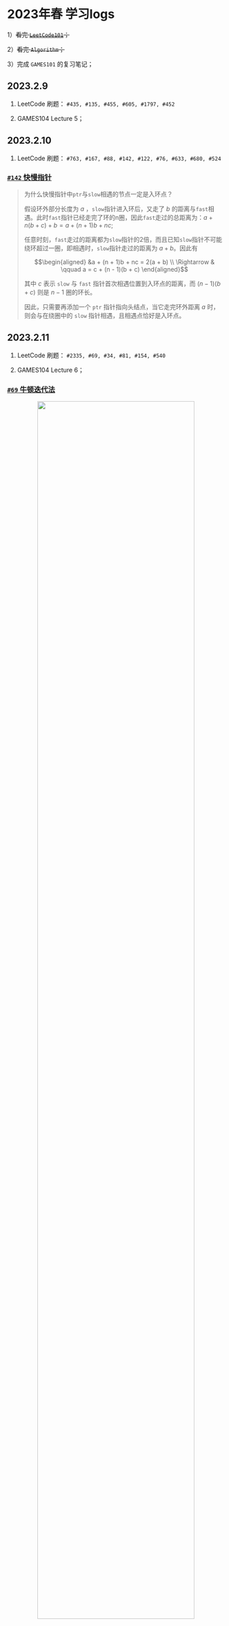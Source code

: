 # 2023年春 学习logs

1）~~看完 [`LeetCode101`](https://github.com/changgyhub/leetcode_101)；~~

2）~~看完 `Algorithm`；~~

3）完成 `GAMES101` 的复习笔记；

## 2023.2.9

1) LeetCode 刷题：
`#435, #135, #455, #605, #1797, #452`

2) GAMES104 Lecture 5；

## 2023.2.10

1) LeetCode 刷题：
`#763, #167, #88, #142, #122, #76, #633, #680, #524`

### [`#142` 快慢指针](https://leetcode.cn/problems/linked-list-cycle-ii/)

> 为什么快慢指针中`ptr`与`slow`相遇的节点一定是入环点？
>
> 假设环外部分长度为 $a$ ，`slow`指针进入环后，又走了 $b$ 的距离与`fast`相遇。此时`fast`指针已经走完了环的n圈，因此`fast`走过的总距离为：$a + n(b + c) + b = a + (n + 1)b + n c$;
>
> 任意时刻，`fast`走过的距离都为`slow`指针的2倍，而且已知`slow`指针不可能绕环超过一圈，即相遇时，`slow`指针走过的距离为 $a + b$。因此有
>
> $$\begin{aligned} &a + (n + 1)b + nc = 2(a + b) \\ \Rightarrow & \qquad a = c + (n - 1)(b + c) \end{aligned}$$
>
>其中 $c$ 表示 `slow` 与 `fast` 指针首次相遇位置到入环点的距离，而 $(n - 1)(b + c)$ 则是 $n - 1$ 圈的环长。
>
>因此，只需要再添加一个 `ptr` 指针指向头结点，当它走完环外距离 $a$ 时，则会与在绕圈中的 `slow` 指针相遇，且相遇点恰好是入环点。

## 2023.2.11

1) LeetCode 刷题：
`#2335, #69, #34, #81, #154, #540`

2) GAMES104 Lecture 6；

### [`#69` 牛顿迭代法](https://leetcode.cn/problems/sqrtx/)

<div align="center">
 <img src="Figure/牛顿迭代法.png" width = "85%" >
</div>

> 我们选择 $x_0 = C$ 作为初始值。
>
>在每一步迭代中，我们通过当前的交点 $x_i$，找到函数图像上的点 $(x_i, x^2_i - C)$，作为一条斜率为 $f(x_i) = 2x_i$ 的直线，直线的方程为：
>$$\begin{aligned}y &= 2x_i(x - x_i) + x^2_i - C \\ &= 2x_ix - (x^2_i + C) \end{aligned}$$
>与横轴的交点为方程 $2x_ix - (x^2_i + C)$ 的解，即为新的迭代结果 $x_(x+1)$:
>$$x_{i+1} = \cfrac{1}{2}(x_i + \cfrac{C}{x_i})$$
>在进行 $k$ 次迭代后，$x_k$的值与真实的零点 $\sqrt{C}$ 足够接近，即可作为答案。

### 二分查找

> 二分查找通常分为 **左闭右开** 和 **左闭右闭** 两种写法.

左闭右开中，循环的区间为 $[left, right)$，所以有 `left = mid + 1` 和 `right = mid`。主循环判断条件为 $left < right$。

左闭右闭时，循环的区间为 $[left, right]$，所以有 `left = mid + 1` 和 `right = mid - 1`。主循环判断条件为 $left \leq right$。

在刷题时，应当思考如果最后区间只剩下少量的数，自己的写法是否会陷入死循环，如果某种写法无法跳出死循环，则考虑尝试另一种写法。

## 2023.2.12

1) LeetCode 刷题：
`#1138, #215, #347, #75, #451, #695, #547`

2) GAMES104 Lecture 7；

### DFS 和 BFS

用栈实现的深度优先搜索和用队列实现的广度优先搜索在写法上并没有太大差异，因此使用哪一种搜索方式需要根据实际的功能需求来判断。

## 2023.2.13

1) LeetCode 刷题：
`#1234, #417, #46, #77, #79, #257, #51, #934`

## 2023.2.14

1) LeetCode 刷题：
`#126, #130, #1124, #70, #198, #413, #64, #542`

## 2023.2.15

1) LeetCode 刷题：
`#1250, #221, #279, #91, #139, #300, #1, #1143, #967`

### [`#1250` 「裴蜀定理」](https://leetcode.cn/problems/check-if-it-is-a-good-array/)

> 对于不全为零的任意整数 $a$ 和 $b$，记 $g = gcd(a, b)$，其中 $gcd(a, b)$ 为  $a$ 和 $b$ 的最大公约数，则对于任意整数 $x$ 和 $y$ 都满足 $a \times x + b \times y$ 是 $g$ 的倍数，特别的，存在整数 $x$ 和 $y$ 满足 $a \times x + b \times y = g$。

### [`#279` 四平方和定理](https://leetcode.cn/problems/perfect-squares/)

> 四平方和定理证明了任意一个正整数都可以被表示为至多四个正整数的平方和。
>
> 同时四平方和定理包含了一个更强的结论：当且仅当 $n \neq 4^k \times (8m + 7)$ 时，$n$ 可以被表示为至多三个正整数的平方和。因此，当 $n = 4^k \times (8m + 7)$ 时,$n$ 只能被表示为四个正整数的平方和。此时我们可以直接返回 4。

当 $n \neq 4^k \times (8m + 7)$时，我们需要判断到底多少个完全平方数能够表示 $n$，我们知道答案只会是 $1, 2, 3$ 中的一个：

- 答案为1时，则必有 $n$ 为完全平方数；
- 答案为2时，则有 $n = a^2 + b^2$，我们只需要枚举所有的 $a (1 \leq a \leq \sqrt{n})$，判断 $n - a^2$ 是否为完全平方数即可；
- 答案为3时， 我们只需要检查答案为 $1$ 或 $2$ 的两种情况，即可利用排除法确定答案。

## 2023.2.16

1) LeetCode 刷题：
`#2341, #416, #474, #322, #72, #650, #10, #121`

## 2023.2.17

1) LeetCode 刷题：
`#1139, #123, #188`

2) algorithm 2-3 tree

## 2023.2.18

1) LeetCode 刷题：
`#1237, #309, #714, #213`

## 2023.2.19

NULL

## 2023.2.20

1) LeetCode 刷题：
`#2347, #53, #343, #583, #646, #376, #494, #241`

## 2023.2.21

1) LeetCode 刷题：
`#1326, #932, #312, #204, #504, #172, #415, #326, #39`

### 公倍数与公因数

> 利用 **辗转相除法** 可以很方便地求得两个数的最大公因数（greatest common divisor, gcd）；
> 将两个数相乘再除以最大公因数即可得到最小公倍数（least common multiple, lcm）。

```c
    int gcd(int a, int b) {
        return b == 0 ? a : gcd(b, a % b);
    }

    int lcm(int a, int b) {
        return a * b / gcd(a, b);
    }
```

> 进一步地，我们也可以通过扩展欧几里得算法（extend gcd）在求得 $a$ 和 $b$ 最大公因数的同时，也得到它们的系数 $x$ 和 $y$，从而使得 $ax + by = gcd(a, b)$，这组系数同样适用于[裴蜀定理](#1250-裴蜀定理)。

```cpp
    int xGCD(int a, int b, int& x, int& y) {
        if (!b) {
            x = 1, y = 2;
            return a;
        }
        int x1, y1;
        int gcd = xGCD(b, a % b, x1, y1);
        x = x1, y = x1 - (a / b) * y1;
        return gcd;
    }
```

### [`#204` 埃氏筛法](https://leetcode.cn/problems/count-primes/)

> 埃拉托斯特尼筛法（Sieve of Eratosthenes, 简称埃氏筛法）是非常常用的，判断一个整数是否是质数的方法。
> 其原理也十分易懂：从 $1$ 到 $n$ 遍历，假设当前遍历到 $m$ ,则把所有小于 $n$ 的，且是 $m$ 的倍数的整数标为合数；遍历完成后，没有被标为合数的数字即为质数。

这里还可以继续优化，对于一个质数 $x$，如果从 $2x$ 标记其实是冗余的，应该直接从 $x\times x$ 开始标记，因为 $2x, 3x, ...$ 这些数一定在 $x$ 之前就被其他数的倍数标记过了。

同时还有 **偶数一定不是质数**，**最小质因子一定小于等于开方数** 等优化方法。

## 2023.2.22

1) LeetCode 刷题：
`#1140, #384, #528, #382, #168, #67, #238, #169, #131`

### [`#384` Fisher-Yates 洗牌算法](https://leetcode.cn/problems/shuffle-an-array/)

> Fisher-Yates 洗牌算法，原理是通过随机交换位置来实现随机打乱，有正向和反向两种写法，且实现非常方便。时间复杂度为 $O(n)$;

具体的，实现算法如下：

- 设待原地打乱的数组 $nums$。
- 循环 $n$ 次，在第 $i$ 次循环中 $(0 \leq i \leq n)$：
  - 在 $[i, n)$ 中随机抽取一个下标 $j$；
  - 将第 $i$ 个元素与第 $j$ 个元素交换。

### [`#382` 水库算法](https://leetcode.cn/problems/linked-list-random-node/)

> 水库采样：遍历一次链表，在遍历到第 $m$ 个节点时，有 $\frac{1}{m}$ 的概率选择这个节点覆盖掉之前的节点选择。

简单证明。对于长度为n的链表的第m个节点，最后被采样的充要条件是它被选择，且之后的节点都没有被选择。这种情况发生的概率为 $\frac{1}{m} \times \frac{m}{m + 1} \times \frac{m + 1}{m + 2} \times \ldots \times \frac{n - 1}{n} = \frac{1}{n}$ 。因此每个点都有均等的概率被选择。

### [`#169` Boyer-Moore 投票算法](https://leetcode.cn/problems/majority-element/)

> Boyer-Moore Majority Vote 算法。如果我们把众数记为 $+1$，把其他数记为 $-1$，将它们全部加起来，显然和大于0，从结果本身我们可以看出众数比其他数多。

Boyer-Moore 算法的详细步骤：

- 我们维护一个候选众数 `candidate` 和它出现的次数 `count`。初始时 `candidate` 可以为任意值，`count` 为 `0`；
  
- 我们遍历数组 `nums` 中的所有元素，对于每个元素 `x`，在判断 `x` 之前，如果 `count` 的值为 `0`，我们先将 `x` 的值赋予 `candidate`，随后我们判断 `x`：
  - 如果 `x` 与 `candidate` 相等，那么计数器 `count` 的值增加 `1`；
  - 如果 `x` 与 `candidate` 不等，那么计数器 `count` 的值减少 `1`；
  
- 在遍历完成后，`candidate` 即为整个数组的众数。

sda #202

## 2023.2.23

1) LeetCode 刷题：
`#1238, #89, #202, #470, #462, #3, #461, #190, #136, #231, #342, #318, #338`

### [`#1238` 格雷编码](https://leetcode.cn/problems/circular-permutation-in-binary-representation/)

> 在一组数的编码中，若任意两个相邻的代码只有一位二进制数不同，则称这种编码为 **格雷码**（Gray Code），另外由于最大数与最小数之间也仅一位数不同，即 “首尾相连”，因此又称 **循环码** 或 **反射码**。

格雷码可以使用公式直接求出。第 $i$ $(i \geq 0)$ 个格雷码即为：
$$g_i=i \oplus \lfloor \frac{i}{2} \rfloor$$
其中 $\oplus$ 表示按位异或运算。特别的，如果该组编码中第一个整数不为 $0$ ，则需要将求出的结果的每一项都与第一个整数 $start$ 按位进行异或运算：
$$ g_i=i \oplus \lfloor \frac{i}{2} \rfloor \oplus start$$

### [`#461` Brian Kernighan 算法](https://leetcode.cn/problems/hamming-distance/)

> 具体的，该算法可以被描述为这样一个结论：记 $f(x)$ 表示 $x$ 和 $x-1$ 进行运算所得的结果,即 $f(x) = x$ & $(x-1)$ ，那么 $f(x)$ 恰为 $x$ 删去其二进制表示中最右侧的 $1$ 的结果。

例如对于二进制表示 `11110100`，减去 `1` 得到 `11110011`，这两个数按位与得到 `11110000` 。

此外，$n$ & $(-n)$ 可以得到 $n$ 的位级表示中最低的那一位，例如对于二进制表示 `11110100`，取负得到 `00001100`，这两个数按位与得到 `00000100` 。

## 2023.2.24

1) LeetCode 刷题：
`#2357, #268, #693, #476, #260, #137, #448, #48, #240, #74, #769, #232`

## 2023.2.25

1) LeetCode 刷题：
`#1247, #2, #155, #20`

## 2023.2.26

1) LeetCode 刷题：
`#1255, #739, #4`

2) LeetCode 周赛：
`#6369, #6368, #6367(#2574, #2575, #2576)`

## 2023.2.27

1) LeetCode 刷题：
`#1144, #5, #768, #21, #23, #218, #1792, #239`

### [`#23` 优先队列](https://leetcode.cn/problems/merge-k-sorted-lists/)

> **优先队列**（priority queue）可以在 $O(1)$ 时间内获得最大值，并且可以在 $O(\log n)$ 时间内取出最大值或插入任意值。其常常用 **堆**（heap）来实现。堆是一个完全二叉树，其每个节点的值总是大于等于子节点的值。

实际实现堆时，我们通常用一个长度为 $N + 1$ 的数组而不是指针建立一个树。这是因为堆是完全二叉树，所以用数组表示时，位置 $i$ 的节点的父节点位置一定为 $i / 2$，而它的两个子节点的位置又一定分别为 $2i$ 和 $2i + 1$。要注意的是，方便起见，我们通常不会使用下标为 $0$ 的位置。

```cpp
vector<int> heap;

int top() {
    return heap[1];
}

void push(int k) {
    heap.push_back(k);
    swim(heap.size() - 1);
}

void pop() {
    heap[1] = heap.back();
    heap.pop_back();
    sink(1);
}

// 上浮
void swim(int pos) {
    while (pos > 1 && heap[pos / 2] < heap[pos]) {
        swap(heap[pos / 2], heap[pos]);
        pos >>= 1;
    }
}

// 下沉
void sink(int pos, int N) {
    while (pos * 2 <= N)
    {
        int i = pos * 2;
        if (i < N && heap[i] < heap[i +1])
            ++i;
        if (heap[pos] >= heap[i])
            break;
        swap(heap[i], heap[pos]);
        pos = i;
    }
}

// 堆排序
void sort()
{
    int N = heap.size() - 1;
    for (int k = N / 2; k >= 1; --k)
        sink(k, N);
    while (N > 1)
    {
        swap(heap[1], heap[N--]);
        sink(1, N);
    }
}
```

## 2023.2.28

1) LeetCode 刷题：
`#2363, #128, #141, #149, #47, #332, #303, #304, #560, #225`

1) Algorithm Chapter 2；

### [`#332` 欧拉路径（Hierholzer 算法）](https://leetcode.cn/problems/reconstruct-itinerary/)

> 给定一个 $n$ 个点 $m$ 条边的图，要求从指定的顶点出发，经过所有的边恰好一次。

这种 $\lceil$ 一笔画 $\rfloor$ 问题与欧拉图或者半欧拉图有着紧密的联系，其定义如下：

- 通过图中所有边恰好一次且行遍所有顶点的通路称为欧拉通路；
- 通过图中所有边恰好一次且行遍所有顶点的回路称为欧拉回路；
- 具有欧拉回路的无向图称为欧拉图；
- 具有欧拉通路但不具有欧拉回路的无向图称为半欧拉图。

> ***Hierholzer 算法*** 用于在连通图中寻找欧拉路径，其流程如下：
>
> 1. 从起点出发，进行深度优先搜索。
> 2. 每次沿着某条边从某个顶点移动到另外一个顶点的时候，都需要删除这条边。
> 3. 如果没有可移动的路径，则将所在节点加入到栈中，并返回。

## 2023.3.1

1) LeetCode 刷题：
`#2373, #503, #217, #697, #594, #674, #287, #313, #870`

## 2023.3.2

1) LeetCode 刷题：
`#面试题 05.02, #307`

### [`#307` 线段树、树状数组](https://leetcode.cn/problems/range-sum-query-mutable/)

#### 线段树

> 线段树 $segmentTree$ 是一个二叉树，每个结点保存数组 $nums$ 在区间 $[s, e]$ 的最小值、最大值或者总和等信息。线段树可以用树也可以用数组（堆式存储）来实现。对于数组实现，假设根节点的下标为 $0$，如果一个结点在数组的下标为 $node$，那么它的左子结点下标为 $node \times 2 + 1$，右子结点下标为 $node \times 2 + 2$。

- 建树 $build$ 函数

  我们在结点 $node$ 保存数组 $nums$ 在区间 $[s, e]$ 的总和。
  - $s = e$ 时，结点 $node$ 是叶子结点，它保存的值等于 $nums[s]$。
  - $s < e$ 时，结点 $node$ 是左子结点保存区间 $[s, \lfloor \frac{s + e}{2} \rfloor]$ 的总和,右子结点保存区间 $[\lfloor \frac{s + e}{2} \rfloor + 1, e]$ 的总和，那么结点 $node$ 保存的值等于它的两个子结点保存的值之和。

  假设 $nums$ 的大小为 $n$，我们规定根节点 $node = 0$ 保存区间 $[0, n - 1]$ 的总和，然后自下而上递归地建树。

- 单点修改 $change$ 函数
  
  当我们要修改 $nums[index]$ 的值时，我们找到对应区间 $[index, index]$ 的叶子结点，直接修改叶子结点的值为 $val$，并自下而上递归地更新父结点的值。

- 范围求和 $range$ 函数

  给定区间 $[left, right]$ 时，我们将区间 $[left, right]$ 拆成多个结点对应的区间。

  - 如果结点 $node$ 对应的区间与 $[left, right]$ 相同，可以直接返回该结点的值，即当前区间的和。
  - 如果结点 $node$ 对应的区间与 $[left, right]$ 不同，设左子结点对应的区间右端点为 $m$ 那么将区间 $[left, right]$ 沿点 $m$ 拆成两个区间，分别计算左子结点和右子结点。

  我们从根节点开始递归地拆分区间 $[left, right]$。

#### [树状数组](https://blog.csdn.net/qq_40941722/article/details/104406126)

> 树状数组是一种可以动态维护序列前缀和的数据结构（序列下标从 $1$ 开始），他的功能是：
>
> - 单点修改 $add(index, val)$：把序列第 $index$ 个数增加 $val$；
> - 区间查询 $prefixSum(index)$：查询前 $index$ 个元素的前缀和。

因为题目要求实现更新 $nums$ 在某个位置的值，因此我们保存原始的 $nums$ 数组。

- 构造函数
  
  树状数组初始对应一个零序列，因此我们遍历 $nums$ 数组，调用 $add$ 函数来更新树状数组。

- $update$ 函数

  获取 $nums$ 在 $index$ 的增加值，调用 $add$ 函数更新树状数组，并更新 $nums[index] = val$。
- $sumRange$ 函数
  
  区间和 $[left, right]$ 可以转化为两个前缀和之差，调用树状数组的 $prefixSum$ 函数获取前 $right + 1$ 元素的前缀和 $sum1$ 和前 $left$ 个元素的前缀和 $sum2$, 返回 $sum1 - sum2$。

## 2023.3.3

1) LeetCode 刷题：
`#1487, #206, #24, #160, #234, #83, #328, #19`

## 2023.3.4

1) LeetCode 刷题：
`#982, #148, #147, #104, #110`

2) LeetCode 双周赛：
~~`#6312, #6311, #6313`~~`#2578, #2579, #2580`

## 2023.3.5

1) LeetCode 刷题：
`#1599`

2) LeetCode 周赛：
~~`#6307, #6308`~~`#2582, #2583`

## 2023.3.6

1) LeetCode 刷题：
`#1653, #52, #1129`

## 2023.3.7

1) LeetCode 刷题：
`#1096, #55`

## 2023.3.8

1) LeetCode 刷题：
`#剑指Offer 47, #2585, #17, #78, #748, #2397, #剑指Offer 58, #1601, #216`

1) GAMES104 Lecture 8；

## 2023.3.9

1) LeetCode 刷题：
`#2379, #22, #2584, #543, #437, #112, #113, #101, #1110, #637, #144, #105`

## 2023.3.10

1) LeetCode 刷题：
`#1590`
2) 报名《华为软件精英挑战赛》并阅读相关文档
3) 给最近的工作建立了Github repository

### [`#1590` 同余](https://leetcode.cn/problems/make-sum-divisible-by-p/)

> 两个数 $x$ 和 $y$，如果 $(x - y) \mod{p} = 0$，则称 $x$ 与 $y$ 对模 $p$ 同余，记作
> $$x \equiv y ( \mod{p})$$
>例如 $42 \equiv 12 ( \mod 10)$，$-17 \equiv 3( \mod 10)$。

## 2023.3.11

1) LeetCode 刷题：
`#面试题 17.05 字母与数字`

## 2023.3.12

1) LeetCode 刷题：
`#1617, #295`

## 2023.3.13

1) LeetCode 刷题：
`#2383`

## 2023.3.27

1) 华为软挑初赛结束，两个礼拜练习赛，三天正式赛
2) 休息一天。

## 2023.3.28

1) LeetCode 刷题：
`#1092`

2) GAMES401  Lecture 1;

    配置好了基本环境

## 2023.3.29

1) LeetCode 刷题：
`#1641`

## 2023.3.30

1) LeetCode 刷题：
`#1637`

## 2023.3.31

1) LeetCode 刷题：
`#2367, #99, #669`

### [`#99` 二叉查找树](https://leetcode.cn/problems/recover-binary-search-tree/)

> **二叉查找树**（Binary Search Tree, BST）是一种特殊的二叉树：对于每个父节点，其左子树中所有节点的值小于等于父节点的值，其右子树中所有节点的值大于等于父节点的值。因此对于一个二叉查找树，我们可以在 $O(\log{n})$ 的时间内查找一个值是否存在。

一个二叉查找树的实现如下：

```cpp
template <class T>
class BST {
    struct Node {
        T data;
        Node* left;
        Node* right;
    };

    Node* root;

    Node* makeEmpty(Node* t) 
    {
        if (t == nullptr) return nullptr;
        makeEmpty(t->left);
        makeEmpty(t->right);
        delete t;
        return nullptr;
    }

    Node* insert(Node* t, T x)
    {
        if (t == nullptr)
        {
            t = new Node;
            t->data = x;
            t->left = t->right = nullptr;
        }
        else if (x < t->data)
        {
            t->left = insert(t->left, x);
        }
        else if (x > t->data)
        {
            t->right = insert(t->right, x);
        }
        return t;
    }

    Node* find(Node* t, T x)
    {
        if (t == nullptr)
            return nullptr;
        if (x < t->data)
            return find(t->left, x);
        if (x > t->data)
            return find(t->right, x);
        return t;
    }

    Node* findMin(Node* t)
    {
        if (t == nullptr || t->left == nullptr)
            return t;
        return findMin(t->left);
    }

    Node* findMax(Node* t)
    {
        if (t == nullptr || t->right == nullptr)
            return t;
        return findMax(t->right);
    }

    Node* remove(Node* t, T x)
    {
        Node* temp;
        if (t == nullptr)
            return nullptr;
        else if (x < t->data)
            t->left = remove(t->left, x);
        else if (x > t->data)
            t->right = remove(t->right, x);
        else if (t->left && t->right)
        {
            temp = findMin(t->right);
            t->data = temp->data;
            t->right = remove(t->right, t->data);
        }
        else
        {
            temp = t;
            if (t->left == nullptr)
                t = t->right;
            else if (t->riht == nullptr)
                t = t->left;
            delete temp;
        }
        return t;
    }
public:
    BST(): root(nullptr) {}
    
    ~BST() 
    {
        root = makeEmpty(root);
    }

    void insert(T x)
    {
        root = insert(root, x);
    }

    void remove(T x)
    {
        root = remove(root, x);
    }
};
```

## 2023.4.1

1) LeetCode 刷题：
`#831`

### [`#831` 正则表达式](https://leetcode.cn/problems/masking-personal-information/)

> TODO:
>
> 需要康一康C++怎么运用`正则表达式`。

## 2023.4.2

1) LeetCode 刷题：
`#1039`

## 2023.4.3

1) LeetCode 刷题：
`#208, #1053, #1032, #226, #617, #572, #404, #513, #538, #235, #530, #236`

### [`#208` 前缀树](https://leetcode.cn/problems/implement-trie-prefix-tree/)

> **字典树**（Trie）用于判断字符串是否存在或者是否具有某种字符串前缀。

### [`#572` 另一棵树的子树](https://leetcode.cn/problems/subtree-of-another-tree/)

> TODO:
>
> 需要再回顾一下`kmp`解法和`树哈希`解法。

## 2023.4.4

1) LeetCode 刷题：
`#94, #1000, #889, #106, #145, #109, #897, #653`

### [`#94` Morris 中序遍历](https://leetcode.cn/problems/binary-tree-inorder-traversal/)

> **Morris 遍历算法**是一种遍历二叉树的方法，它能将非递归的中序遍历空间复杂度降为 $O(1)$。

**Morris 遍历算法**整体步骤如下（假设当前遍历到的节点为 $x$）：

1. 如果 $x$ 无左孩子，先将 $x$ 的值加入答案数组，再访问 $x$ 的右孩子，即 $x=x.right$ 。
2. 如果 $x$ 有左孩子，则找到 $x$ 左子树上最右的节点（即左子树中序遍历的最后一个节点， $x$ 在中序遍历中的前驱结点），我们记为 $predecessor$ 。根据 $predecessor$ 的右孩子是否为空，进行如下操作。

   - 如果 $predecessor$ 的右孩子为空，则将其右孩子指向 $x$ ，然后访问 $x$ 的左孩子，即 $x=x.left$ 。
   - 如果 $predecessor$ 的右孩子不为空，则此时其右孩子指向 $x$，说明我们已经遍历完 $x$ 的左子树，我们将 $predecessor$ 的右孩子置空，将 $x$ 的值加入答案数组，然后访问 $x$ 的右孩子，即 $x=x.right$ 。
3. 重复上述操作，直至访问完整棵树。

## 2023.4.5

1) LeetCode 刷题：
`#450, #2427, #337`

## 2023.4.6

1) LeetCode 刷题：
`#1017`

2) 复习动态规划 - 背包 DP
   - [0-1 背包](https://www.luogu.com.cn/problem/P2871)
   - [完全背包](https://www.luogu.com.cn/problem/P1616)
   - [多重背包](https://leetcode.cn/problems/number-of-ways-to-earn-points/)

## 2023.4.7

1) LeetCode 刷题：
`#1040`

## 2023.4.8

1) LeetCode 刷题：
`#1125`

> TODO:
>
> 在学习状压 DP 时可以再回头看看 [#1125](https://leetcode.cn/problems/smallest-sufficient-team/)。

## 2023.4.9

1) 去华为软挑复赛现场

## 2023.4.10-2023.4.21

1) 写审稿意见

2) LeetCode 刷题：
`#2404, 1019`

3) 阅读Unity Tutorial, 实现简单的Ruby's Adventure

## 2023.4.22

1) LeetCode 刷题：
`#1027`

## 2023.4.23

1) LeetCode 刷题：
`#1105`

2) LeetCode 周赛：
完成 `#2404, 1019`， 未完成：`#`

## 2023.4.24

1) LeetCode 刷题：
`#1163`
